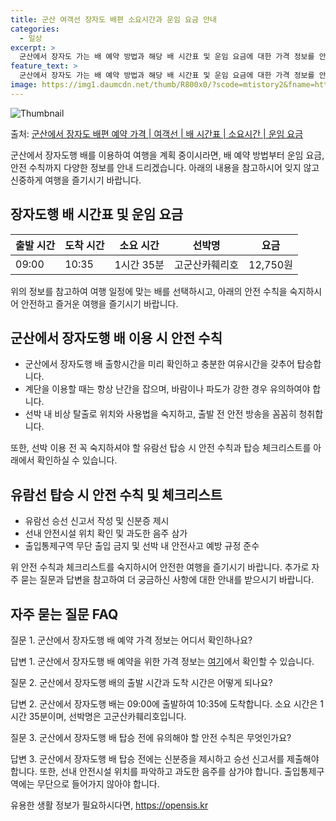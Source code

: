 ```yaml
---
title: 군산 여객선 장자도 배편 소요시간과 운임 요금 안내
categories:
  - 일상
excerpt: >
  군산에서 장자도 가는 배 예약 방법과 해당 배 시간표 및 운임 요금에 대한 가격 정보를 안내 드리겠습니다. 안전하고 재밋는 장자도행 여행을 위해 아래 정보 참고하시기 바랍니다. 장자도행 배편 예약하기 👈 클릭군산에서 장자도행 배 시간표출발 시간도착 시간소요 시간선박명요금09:0010:351시간 35분고군산카훼리호12,750원장자도행 배편 예약하기 👈 클릭군산에서 장자도행 여객선 탑승 시 이용수칙군산에서 장자도행 배 출항시간을 확인한다. 선박이 출항할 시간이 가까울 수록 사람들이 몰려 혼잡하므로 미리 매표소로 가서 충분한 여유시간을 갖고 선박에 탑승한다. 배가 선착장에 도착하면 탑승해 있던 차와 사람들이 내리고 난 후 탑승을 한다. 계단 이용 시 항상 난간을 잡는다. 바람이나 파도가 심한 날은 몸이 휘청거..
feature_text: >
  군산에서 장자도 가는 배 예약 방법과 해당 배 시간표 및 운임 요금에 대한 가격 정보를 안내 드리겠습니다. 안전하고 재밋는 장자도행 여행을 위해 아래 정보 참고하시기 바랍니다. 장자도행 배편 예약하기 👈 클릭군산에서 장자도행 배 시간표출발 시간도착 시간소요 시간선박명요금09:0010:351시간 35분고군산카훼리호12,750원장자도행 배편 예약하기 👈 클릭군산에서 장자도행 여객선 탑승 시 이용수칙군산에서 장자도행 배 출항시간을 확인한다. 선박이 출항할 시간이 가까울 수록 사람들이 몰려 혼잡하므로 미리 매표소로 가서 충분한 여유시간을 갖고 선박에 탑승한다. 배가 선착장에 도착하면 탑승해 있던 차와 사람들이 내리고 난 후 탑승을 한다. 계단 이용 시 항상 난간을 잡는다. 바람이나 파도가 심한 날은 몸이 휘청거..
image: https://img1.daumcdn.net/thumb/R800x0/?scode=mtistory2&fname=https%3A%2F%2Fblog.kakaocdn.net%2Fdn%2FqWGEF%2FbtsHBRHlYuF%2Fbt4qMz6y0hgVLEjNNknnKk%2Fimg.webp
---
```


![Thumbnail](https://img1.daumcdn.net/thumb/R800x0/?scode=mtistory2&fname=https%3A%2F%2Fblog.kakaocdn.net%2Fdn%2FqWGEF%2FbtsHBRHlYuF%2Fbt4qMz6y0hgVLEjNNknnKk%2Fimg.webp)

<p>출처: <a href="https://opensis.kr/entry/%EA%B5%B0%EC%82%B0%EC%97%90%EC%84%9C-%EC%9E%A5%EC%9E%90%EB%8F%84-%EB%B0%B0%ED%8E%B8-%EC%98%88%EC%95%BD-%EA%B0%80%EA%B2%A9-%EC%97%AC%EA%B0%9D%EC%84%A0-%EB%B0%B0-%EC%8B%9C%EA%B0%84%ED%91%9C-%EC%86%8C%EC%9A%94%EC%8B%9C%EA%B0%84-%EC%9A%B4%EC%9E%84-%EC%9A%94%EA%B8%88" rel="dofollow">군산에서 장자도 배편 예약 가격 | 여객선 | 배 시간표 | 소요시간 | 운임 요금</a> </p>

군산에서 장자도행 배를 이용하여 여행을 계획 중이시라면, 배 예약 방법부터 운임 요금, 안전 수칙까지 다양한 정보를 안내 드리겠습니다.
아래의 내용을 참고하시어 잊지 않고 신중하게 여행을 즐기시기 바랍니다.

## 장자도행 배 시간표 및 운임 요금

**출발 시간** | **도착 시간** | **소요 시간** | **선박명** | **요금**  
---|---|---|---|---  
09:00 | 10:35 | 1시간 35분 | 고군산카훼리호 | 12,750원  
  
위의 정보를 참고하여 여행 일정에 맞는 배를 선택하시고, 아래의 안전 수칙을 숙지하시어 안전하고 즐거운 여행을 즐기시기 바랍니다.

## 군산에서 장자도행 배 이용 시 안전 수칙

  * 군산에서 장자도행 배 출항시간을 미리 확인하고 충분한 여유시간을 갖추어 탑승합니다. 
  * 계단을 이용할 때는 항상 난간을 잡으며, 바람이나 파도가 강한 경우 유의하여야 합니다.
  * 선박 내 비상 탈출로 위치와 사용법을 숙지하고, 출발 전 안전 방송을 꼼꼼히 청취합니다.

또한, 선박 이용 전 꼭 숙지하셔야 할 유람선 탑승 시 안전 수칙과 탑승 체크리스트를 아래에서 확인하실 수 있습니다.

## 유람선 탑승 시 안전 수칙 및 체크리스트

  * 유람선 승선 신고서 작성 및 신분증 제시
  * 선내 안전시설 위치 확인 및 과도한 음주 삼가
  * 출입통제구역 무단 출입 금지 및 선박 내 안전사고 예방 규정 준수

위 안전 수칙과 체크리스트를 숙지하시어 안전한 여행을 즐기시기 바랍니다. 추가로 자주 묻는 질문과 답변을 참고하여 더 궁금하신 사항에 대한
안내를 받으시기 바랍니다.

## 자주 묻는 질문 FAQ

질문 1. 군산에서 장자도행 배 예약 가격 정보는 어디서 확인하나요?

답변 1. 군산에서 장자도행 배 예약을 위한 가격 정보는 [여기](가격정보링크)에서 확인할 수 있습니다.

질문 2. 군산에서 장자도행 배의 출발 시간과 도착 시간은 어떻게 되나요?

답변 2. 군산에서 장자도행 배는 09:00에 출발하여 10:35에 도착합니다. 소요 시간은 1시간 35분이며, 선박명은
고군산카훼리호입니다.

질문 3. 군산에서 장자도행 배 탑승 전에 유의해야 할 안전 수칙은 무엇인가요?

답변 3. 군산에서 장자도행 배 탑승 전에는 신분증을 제시하고 승선 신고서를 제출해야 합니다. 또한, 선내 안전시설 위치를 파악하고 과도한
음주를 삼가야 합니다. 출입통제구역에는 무단으로 들어가지 않아야 합니다.

 

유용한 생활 정보가 필요하시다면, <a href="https://opensis.kr" rel="dofollow">https://opensis.kr</a>


